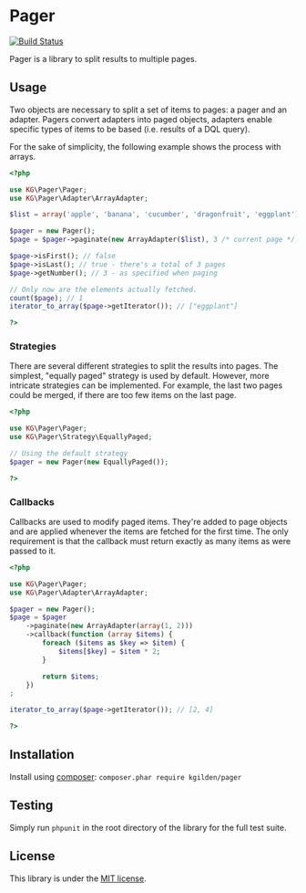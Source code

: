 Pager
=====

[![Build Status](https://img.shields.io/travis/kgilden/pager/master.svg?style=flat)](https://travis-ci.org/kgilden/pager)

Pager is a library to split results to multiple pages.

Usage
-----

Two objects are necessary to split a set of items to pages: a pager and an
adapter. Pagers convert adapters into paged objects, adapters enable specific
types of items to be based (i.e. results of a DQL query).

For the sake of simplicity, the following example shows the process with arrays.

```php
<?php

use KG\Pager\Pager;
use KG\Pager\Adapter\ArrayAdapter;

$list = array('apple', 'banana', 'cucumber', 'dragonfruit', 'eggplant');

$pager = new Pager();
$page = $pager->paginate(new ArrayAdapter($list), 3 /* current page */, 2 /* items per page */);

$page->isFirst(); // false
$page->isLast(); // true - there's a total of 3 pages
$page->getNumber(); // 3 - as specified when paging

// Only now are the elements actually fetched.
count($page); // 1
iterator_to_array($page->getIterator()); // ["eggplant"]

?>
```

### Strategies

There are several different strategies to split the results into pages. The
simplest, "equally paged" strategy is used by default. However, more intricate
strategies can be implemented. For example, the last two pages could be merged,
if there are too few items on the last page.

```php
<?php

use KG\Pager\Pager;
use KG\Pager\Strategy\EquallyPaged;

// Using the default strategy
$pager = new Pager(new EquallyPaged());

?>
```

### Callbacks

Callbacks are used to modify paged items. They're added to page objects and
are applied whenever the items are fetched for the first time. The only
requirement is that the callback must return exactly as many items as were
passed to it.

```php
<?php

use KG\Pager\Pager;
use KG\Pager\Adapter\ArrayAdapter;

$pager = new Pager();
$page = $pager
    ->paginate(new ArrayAdapter(array(1, 2)))
    ->callback(function (array $items) {
        foreach ($items as $key => $item) {
            $items[$key] = $item * 2;
        }

        return $items;
    })
;

iterator_to_array($page->getIterator()); // [2, 4]

?>
```

Installation
------------

Install using [composer](https://getcomposer.org/download/): `composer.phar require kgilden/pager`

Testing
-------

Simply run `phpunit` in the root directory of the library for the full
test suite.

License
-------

This library is under the [MIT license](LICENSE).
